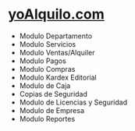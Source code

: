 # [yoAlquilo.com](alvarosiles11.github.io/yoAlquilo.com)

- Modulo Departamento
- Modulo Servicios
- Modulo Ventas/Alquiler
- Modulo Pagos
- Modulo Compras
- Modulo Kardex Editorial
- Modulo de Caja
- Copias de Seguridad
- Modulo de Licencias y Seguridad
- Modulo de Empresa
- Modulo Reportes

<!-- - Modulo Inventarios
- cuarto en alquiler
- Modulo de Mesas
* Instaladores Portables con base de datos incluida
* App android para recepción de pedidos -->
